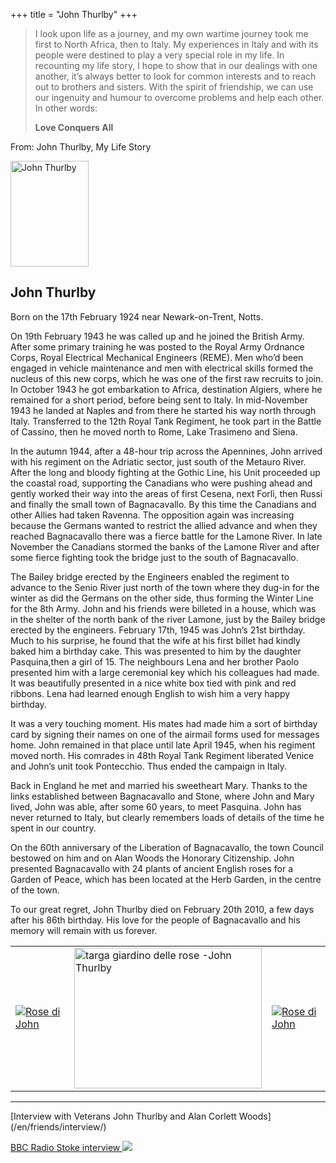 +++
title = "John Thurlby"
+++


> I look upon life as a journey, and my own wartime journey took me first to North Africa, then to Italy. My experiences in Italy and with its people were destined to play a very special role in my life. In recounting my life story, I hope to show that in our dealings with one another, it’s always better to look for common interests and to reach out to brothers and sisters. With the spirit of friendship, we can use our ingenuity and humour to overcome problems and help each other. In other words:
>
> **Love Conquers All**

From: John Thurlby, My Life Story 

<img src="/images/files/John Thurlby.jpg" width="125" height="169" title="John Thurlby">

## John Thurlby

Born on the 17th February 1924 near Newark-on-Trent, Notts.

On 19th February 1943 he was called up and he joined the British Army. After some primary training he was posted to the Royal Army Ordnance Corps, Royal Electrical Mechanical Engineers (REME). Men who’d been engaged in vehicle maintenance and men with electrical skills formed the nucleus of this new corps, which he was one of the first raw recruits to join. In October 1943 he got embarkation to Africa, destination Algiers, where he remained for a short period, before being sent to Italy. In mid-November 1943 he landed at Naples and from there he started his way north through Italy. Transferred to the 12th Royal Tank Regiment, he took part in the Battle of Cassino, then he moved north to Rome, Lake Trasimeno and Siena.

In the autumn 1944, after a 48-hour trip across the Apennines, John arrived with his regiment on the Adriatic sector, just south of the Metauro River. After the long and bloody fighting at the Gothic Line, his Unit proceeded up the coastal road, supporting the Canadians who were pushing ahead and gently worked their way into the areas of first Cesena, next Forlì, then Russi and finally the small town of Bagnacavallo. By this time the Canadians and other Allies had taken Ravenna. The opposition again was increasing because the Germans wanted to restrict the allied advance and when they reached Bagnacavallo there was a fierce battle for the Lamone River. In late November the Canadians stormed the banks of the Lamone River and after some fierce fighting took the bridge just to the south of Bagnacavallo.

The Bailey bridge erected by the Engineers enabled the regiment to advance to the Senio River just north of the town where they dug-in for the winter as did the Germans on the other side, thus forming the Winter Line for the 8th Army. John and his friends were billeted in a house, which was in the shelter of the north bank of the river Lamone, just by the Bailey bridge erected by the engineers. February 17th, 1945 was John’s 21st birthday. Much to his surprise, he found that the wife at his first billet had kindly baked him a birthday cake. This was presented to him by the daughter Pasquina,then a girl of 15. The neighbours Lena and her brother Paolo presented him with a large ceremonial key which his colleagues had made. It was beautifully presented in a nice white box tied with pink and red ribbons. Lena had learned enough English to wish him a very happy birthday.

It was a very touching moment. His mates had made him a sort of birthday card by signing their names on one of the airmail forms used for messages home. John remained in that place until late April 1945, when his regiment moved north. His comrades in 48th Royal Tank Regiment liberated Venice and John’s unit took Pontecchio. Thus ended the campaign in Italy.

Back in England he met and married his sweetheart Mary. Thanks to the links established between Bagnacavallo and Stone, where John and Mary lived, John was able, after some 60 years, to meet Pasquina. John has never returned to Italy, but clearly remembers loads of details of the time he spent in our country.

On the 60th anniversary of the Liberation of Bagnacavallo, the town Council bestowed on him and on Alan Woods the Honorary Citizenship. John presented Bagnacavallo with 24 plants of ancient English roses for a Garden of Peace, which has been located at the Herb Garden, in the centre of the town.

To our great regret, John Thurlby died on  February 20th 2010, a few days after his 86th birthday. His love for the people of Bagnacavallo and his memory will remain with us forever.

<table >
    <tr>
<td >
<a href="/images/files/Rose.jpg" target=_blank><img src="/images/files/Rose.jpg" title="Rose di John"></a>
</td>
<td>
<a href="/images/files/Targa_Rose.jpg" target=_blank><img src="/images/files/Targa_Rose.jpg"  width="300" height="225"title="targa giardino delle rose -John Thurlby"></a>
</td>
<td ><a href="/images/files/Rose2.jpg" target=_blank><img src="/images/files/Rose2.jpg" title="Rose di John"></a>
</td>

   </tr>
 </table>

<hr>  
[Interview with Veterans John Thurlby and Alan Corlett Woods](/en/friends/interview/)

<a href="/images/files/BBC Radio Stoke.mp3" >BBC Radio Stoke interview   </a>  <img src="/images/files/radio.gif"></a> 